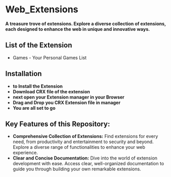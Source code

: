 # Web_Extensions

**A treasure trove of extensions. Explore a diverse collection of extensions, each designed to enhance the web in unique and innovative ways.**

## List of the Extension
<ul>
<li>Games - Your Personal Games List</li>
</ul>

## Installation

* **to Install the Extension**
* **Download CRX file of the extension**
* **next open your Extension manager in your Browser**
* **Drag and Drop you CRX Extension file in manager**
* **You are all set to go**

## Key Features of this Repository:

* **Comprehensive Collection of Extensions:** Find extensions for every need, from productivity and entertainment to security and beyond. Explore a diverse range of functionalities to enhance your web experience.
* **Clear and Concise Documentation:** Dive into the world of extension development with ease. Access clear, well-organized documentation to guide you through building your own remarkable extensions.
